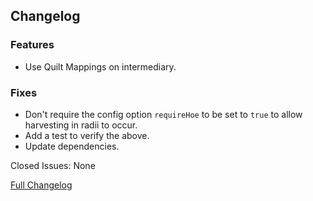 ## Changelog

### Features

- Use Quilt Mappings on intermediary.

### Fixes

- Don't require the config option `requireHoe` to be set to `true` to allow harvesting in radii to occur.
- Add a test to verify the above.
- Update dependencies.

Closed Issues: None

[Full Changelog](https://github.com/JamCoreModding/RightClickHarvest/compare/3.0.1+1.18...3.0.2+1.18)
